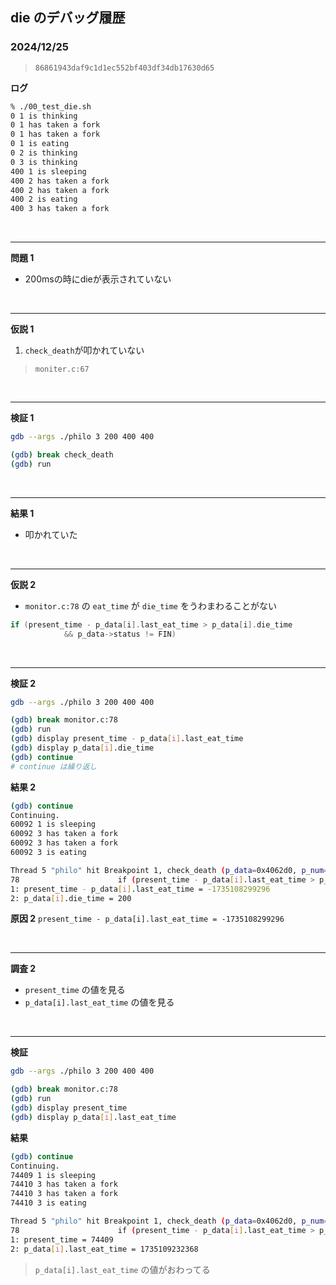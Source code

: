 ## die  のデバッグ履歴

### 2024/12/25
> `86861943daf9c1d1ec552bf403df34db17630d65`

**ログ**
```bash
% ./00_test_die.sh 
0 1 is thinking
0 1 has taken a fork
0 1 has taken a fork
0 1 is eating
0 2 is thinking
0 3 is thinking
400 1 is sleeping
400 2 has taken a fork
400 2 has taken a fork
400 2 is eating
400 3 has taken a fork
```

<br>

---

**問題 1**
- 200msの時にdieが表示されていない

<br>

---

**仮説 1**
1. `check_death`が叩かれていない
> `moniter.c:67`

<br>

---

**検証 1**

```bash
gdb --args ./philo 3 200 400 400

(gdb) break check_death
(gdb) run
```

<br>

---

**結果 1**
- 叩かれていた

<br>

---

**仮説 2**
- `monitor.c:78` の `eat_time` が `die_time` をうわまわることがない

```c
if (present_time - p_data[i].last_eat_time > p_data[i].die_time
			&& p_data->status != FIN)
```

<br>

---

**検証 2**
```bash
gdb --args ./philo 3 200 400 400

(gdb) break monitor.c:78
(gdb) run
(gdb) display present_time - p_data[i].last_eat_time
(gdb) display p_data[i].die_time
(gdb) continue
# continue は繰り返し
```

**結果 2**
```bash
(gdb) continue
Continuing.
60092 1 is sleeping
60092 3 has taken a fork
60092 3 has taken a fork
60092 3 is eating

Thread 5 "philo" hit Breakpoint 1, check_death (p_data=0x4062d0, p_num=3) at monitor.c:78
78                      if (present_time - p_data[i].last_eat_time > p_data[i].die_time
1: present_time - p_data[i].last_eat_time = -1735108299296
2: p_data[i].die_time = 200
```

**原因 2**
`present_time - p_data[i].last_eat_time = -1735108299296`

<br>

---

**調査 2**
- `present_time` の値を見る
- `p_data[i].last_eat_time` の値を見る

<br>

---
**検証**
```bash
gdb --args ./philo 3 200 400 400

(gdb) break monitor.c:78
(gdb) run
(gdb) display present_time
(gdb) display p_data[i].last_eat_time
```

**結果**
```bash
(gdb) continue
Continuing.
74409 1 is sleeping
74410 3 has taken a fork
74410 3 has taken a fork
74410 3 is eating

Thread 5 "philo" hit Breakpoint 1, check_death (p_data=0x4062d0, p_num=3) at monitor.c:78
78                      if (present_time - p_data[i].last_eat_time > p_data[i].die_time
1: present_time = 74409
2: p_data[i].last_eat_time = 1735109232368
```
> `p_data[i].last_eat_time` の値がおわってる